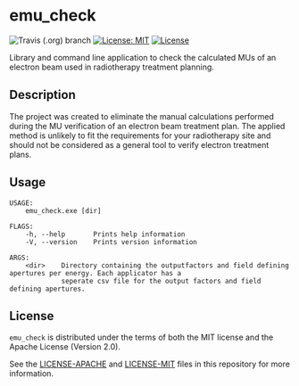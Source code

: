 # emu_check
![Travis (.org) branch](https://img.shields.io/travis/tomvercaut/uzg_emu_check/master?style=flat-square)
[![License: MIT](https://img.shields.io/badge/License-MIT-blue.svg?style=flat-square)](https://opensource.org/licenses/MIT)
[![License](https://img.shields.io/badge/License-Apache%202.0-blue.svg?style=flat-square)](https://opensource.org/licenses/Apache-2.0)


Library and command line application to check the calculated MUs of an electron beam used in radiotherapy treatment planning.

## Description
The project was created to eliminate the manual calculations performed during the MU verification of an electron beam treatment plan. The applied method is unlikely to fit the requirements for your radiotherapy site and should not be considered as a general tool to verify electron treatment plans.

## Usage
```
USAGE:
    emu_check.exe [dir]

FLAGS:
    -h, --help       Prints help information
    -V, --version    Prints version information

ARGS:
    <dir>    Directory containing the outputfactors and field defining apertures per energy. Each applicator has a
             seperate csv file for the output factors and field defining apertures. 
```

## License
`emu_check` is distributed under the terms of both the MIT license and the Apache License (Version 2.0).

See the [LICENSE-APACHE](LICENSE-APACHE) and [LICENSE-MIT](LICENSE-MIT) files in this repository for more information.